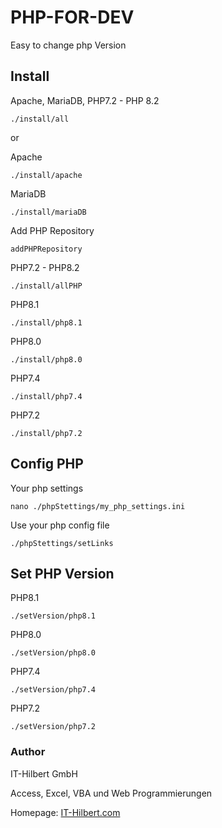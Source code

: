 # PHP-FOR-DEV

Easy to change php Version

## Install
Apache, MariaDB, PHP7.2 - PHP 8.2

````
./install/all
````
or 

Apache
````
./install/apache
````
MariaDB
````
./install/mariaDB
````
Add PHP Repository
````
addPHPRepository
````

PHP7.2 - PHP8.2
````
./install/allPHP
````
PHP8.1
````
./install/php8.1
````
PHP8.0
````
./install/php8.0
````
PHP7.4
````
./install/php7.4
````
PHP7.2
````
./install/php7.2
````
## Config PHP
Your php settings
````
nano ./phpStettings/my_php_settings.ini
````
Use your php config file
````
./phpStettings/setLinks
````

## Set PHP Version
PHP8.1
````
./setVersion/php8.1
````

PHP8.0
````
./setVersion/php8.0
````
PHP7.4
````
./setVersion/php7.4
````
PHP7.2
````
./setVersion/php7.2
````
### Author
IT-Hilbert GmbH

Access, Excel, VBA und Web Programmierungen

Homepage: [IT-Hilbert.com](https://www.IT-Hilbert.com) 